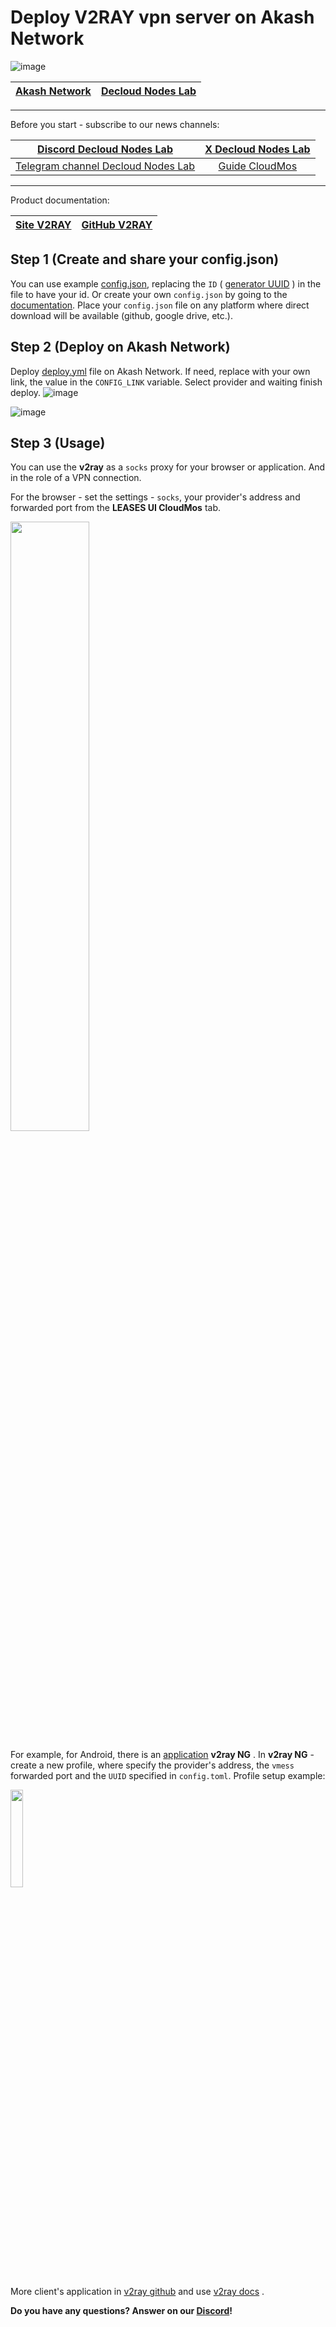 # Deploy V2RAY vpn server on Akash Network

![image](https://user-images.githubusercontent.com/23629420/219872517-2adc32b1-5f64-4d48-9a81-1e2ef6b01a53.png)

| [Akash Network](https://akash.network/) | [Decloud Nodes Lab](https://declab.pro/) |
|:--:|:--:|

___

Before you start - subscribe to our news channels:

| [Discord Decloud Nodes Lab](https://discord.gg/rPENzerwZ8) | [X Decloud Nodes Lab](https://x.com/NodesLab) |
|:--:|:--:|
| [Telegram channel Decloud Nodes Lab](https://t.me/NodesLab) | [Guide CloudMos](https://docs.declab.pro/guides/cloudmos) |

___

Product documentation:

| [Site V2RAY](https://www.v2fly.org/en_US) | [GitHub V2RAY](https://github.com/v2fly) |
|:--:|:--:|

## Step 1 (Create and share your config.json)

You can use example [config.json](https://gitopia.com/DecloudNodesLab/software/tree/master/v2ray/example_config.json), replacing the `ID` ( [generator UUID](https://www.uuidgenerator.net/) ) in the file to have your id.
Or create your own `config.json` by going to the [documentation](https://www.v2fly.org/en_US/guide/start.html).
Place your `config.json` file on any platform where direct download will be available (github, google drive, etc.).

## Step 2 (Deploy on Akash Network)

Deploy [deploy.yml](https://gitopia.com/DecloudNodesLab/software/tree/master/v2ray/deploy.yml) file on Akash Network. If need, replace with your own link, the value in the `CONFIG_LINK` variable. Select provider and waiting finish deploy.
![image](https://github.com/DecloudNodesLab/Projects/assets/23629420/9a72129d-080a-4cec-8fb9-2e257e0d3bcb)

![image](https://github.com/DecloudNodesLab/Projects/assets/23629420/28c10d71-6cfd-4977-86e4-65278fda11ea)

## Step 3 (Usage)

You can use the **v2ray** as a `socks` proxy for your browser or application. And in the role of a VPN connection.

For the browser - set the settings - `socks`, your provider's address and forwarded port from the **LEASES UI CloudMos** tab.

<img src=https://github.com/DecloudNodesLab/Projects/assets/23629420/862dca25-b57c-424f-8a3a-b394aabc558e width=50%>

For example, for Android, there is an [application](https://play.google.com/store/apps/details?id=com.v2ray.ang) **v2ray NG** .
In **v2ray NG** - create a new profile, where specify the provider's address, the `vmess` forwarded port and the `UUID` specified in `config.toml`.
Profile setup example:

<img src=https://github.com/DecloudNodesLab/Projects/assets/23629420/047ef1a7-f219-4b97-9315-b68d9f79e867 width=20%>

More client's application in [v2ray github](https://github.com/v2fly/v2ray-core/releases) and use [v2ray docs](https://www.v2fly.org/en_US/guide/start.html#client) .

**Do you have any questions? Answer on our [Discord](https://discord.gg/rPENzerwZ8)!**
